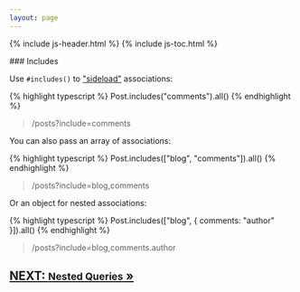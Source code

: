 ```yaml
---
layout: page
---
```


{% include js-header.html %}
{% include js-toc.html %}

<div markdown="1" class="col-md-8 col-md-offset-1">
### Includes

Use `#includes()` to ["sideload"](http://jsonapi.org/format/#fetching-includes) associations:

{% highlight typescript %}
Post.includes("comments").all()
{% endhighlight %}
<blockquote class="url">
  <p>/posts?include=comments</p>
</blockquote>

You can also pass an array of associations:

{% highlight typescript %}
Post.includes(["blog", "comments"]).all()
{% endhighlight %}
<blockquote class="url">
  <p>/posts?include=blog,comments</p>
</blockquote>

Or an object for nested associations:

{% highlight typescript %}
Post.includes(["blog", { comments: "author" }]).all()
{% endhighlight %}
<blockquote class="url">
  <p>/posts?include=blog,comments.author</p>
</blockquote>

<div class="clearfix">
  <h2 id="next">
    <a href="{{site.github.url}}/js/reads/nested-queries">
      NEXT:
      <small>Nested Queries</small>
      &raquo;
    </a>
  </h2>
</div>
